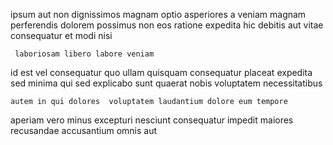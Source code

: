 <!--
title: Fundamental responsive groupware
author: Meaghan
date: 2014-07-09-0235
link: 2014-07-09-0235-fundamental-responsive-groupware
tags: [HTML,Linux,scope,UX]
-->

ipsum aut non dignissimos magnam optio
asperiores a veniam magnam  perferendis dolorem possimus non 
eos ratione expedita hic
debitis aut vitae consequatur et modi  nisi
 	 laboriosam libero labore veniam
id est  vel consequatur
quo ullam  quisquam consequatur
 placeat expedita sed minima
 qui  sed
explicabo sunt quaerat nobis voluptatem necessitatibus
 	autem in qui dolores  voluptatem laudantium dolore eum tempore
aperiam vero  minus excepturi nesciunt consequatur impedit
maiores recusandae accusantium omnis aut